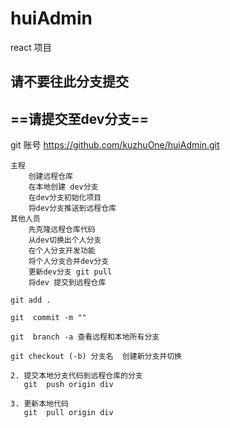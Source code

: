 # huiAdmin
react 项目

## 请不要往此分支提交

## ==请提交至dev分支==

git 账号 https://github.com/kuzhuOne/huiAdmin.git

```
主程 
    创建远程仓库 
    在本地创建 dev分支
    在dev分支初始化项目
    将dev分支推送到远程仓库
其他人员
    先克隆远程仓库代码
    从dev切换出个人分支
    在个人分支开发功能
    将个人分支合并dev分支 
    更新dev分支 git pull
    将dev 提交到远程仓库
```

```
git add .

git  commit -m ""

git  branch -a 查看远程和本地所有分支

git checkout (-b) 分支名  创建新分支并切换

2. 提交本地分支代码到远程仓库的分支
   git  push origin div
   
3. 更新本地代码
   git  pull origin div
```